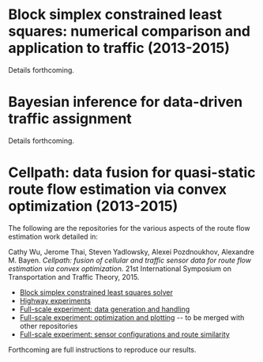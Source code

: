 # Block simplex constrained least squares: numerical comparison and application to traffic (2013-2015)

Details forthcoming.

# Bayesian inference for data-driven traffic assignment

Details forthcoming.

# Cellpath: data fusion for quasi-static route flow estimation via convex optimization (2013-2015)

The following are the repositories for the various aspects of the route flow estimation work detailed in:

Cathy Wu, Jerome Thai, Steven Yadlowsky, Alexei Pozdnoukhov, Alexandre M. Bayen. _Cellpath: fusion of cellular and traffic sensor data for route flow estimation via convex optimization._ 21st International Symposium on Transportation and Traffic Theory, 2015.

* [Block simplex constrained least squares solver](https://github.com/megacell/block-simplex-least-squares)
* [Highway experiments](https://github.com/megacell/traffic-estimation-wardrop)
* [Full-scale experiment: data generation and handling](https://github.com/ion599/phi)
* [Full-scale experiment: optimization and plotting](https://github.com/ion599/optimization) -- to be merged with other repositories
* [Full-scale experiment: sensor configurations and route similarity](https://github.com/megacell/synthetic-traffic/tree/master/networks)

Forthcoming are full instructions to reproduce our results.
